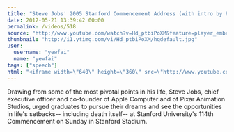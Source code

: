 ```yaml
---
title: "Steve Jobs' 2005 Stanford Commencement Address (with intro by President John Hennessy)"
date: 2012-05-21 13:39:42 00:00
permalink: /videos/518
source: "http://www.youtube.com/watch?v=Hd_ptbiPoXM&feature=player_embedded"
thumbnail: "http://i1.ytimg.com/vi/Hd_ptbiPoXM/hqdefault.jpg"
user:
  username: "yewfai"
  name: "yewfai"
tags: ["speech"]
html: "<iframe width=\"640\" height=\"360\" src=\"http://www.youtube.com/embed/Hd_ptbiPoXM?wmode=transparent&fs=1&feature=oembed\" frameborder=\"0\" allowfullscreen></iframe>"
---
```


Drawing from some of the most pivotal points in his life, Steve Jobs, chief executive officer and co-founder of Apple Computer and of Pixar Animation Studios, urged graduates to pursue their dreams and see the opportunities in life's setbacks-- including death itself-- at Stanford University's 114th Commencement on Sunday in Stanford Stadium.